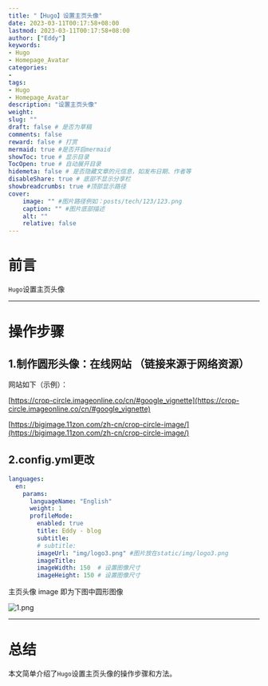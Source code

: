 ```yaml
---
title: "【Hugo】设置主页头像"
date: 2023-03-11T00:17:58+08:00
lastmod: 2023-03-11T00:17:58+08:00
author: ["Eddy"]
keywords: 
- Hugo
- Homepage_Avatar
categories: 
- 
tags: 
- Hugo
- Homepage_Avatar
description: "设置主页头像"
weight:
slug: ""
draft: false # 是否为草稿
comments: false
reward: false # 打赏
mermaid: true #是否开启mermaid
showToc: true # 显示目录
TocOpen: true # 自动展开目录
hidemeta: false # 是否隐藏文章的元信息，如发布日期、作者等
disableShare: true # 底部不显示分享栏
showbreadcrumbs: true #顶部显示路径
cover:
    image: "" #图片路径例如：posts/tech/123/123.png
    caption: "" #图片底部描述
    alt: ""
    relative: false
---
```



# 前言

`Hugo`设置主页头像

---

# 操作步骤

## 1.制作圆形头像：在线网站 （链接来源于网络资源）

网站如下（示例）：

[https://crop-circle.imageonline.co/cn/#google_vignette](https://crop-circle.imageonline.co/cn/#google_vignette)

[https://bigimage.11zon.com/zh-cn/crop-circle-image/](https://bigimage.11zon.com/zh-cn/crop-circle-image/)

## 2.config.yml更改

```YAML
languages:
  en:
    params:
      languageName: "English"
      weight: 1
      profileMode:
        enabled: true
        title: Eddy - blog
        subtitle:
        # subtitle: 
        imageUrl: "img/logo3.png" #图片放在static/img/logo3.png
        imageTitle:
        imageWidth: 150  # 设置图像尺寸
        imageHeight: 150 # 设置图像尺寸
```

主页头像 image 即为下图中圆形图像

![1.png](/img/tech/Hugo_Homepage_Avatar/1.png)

---

# 总结

本文简单介绍了`Hugo`设置主页头像的操作步骤和方法。


